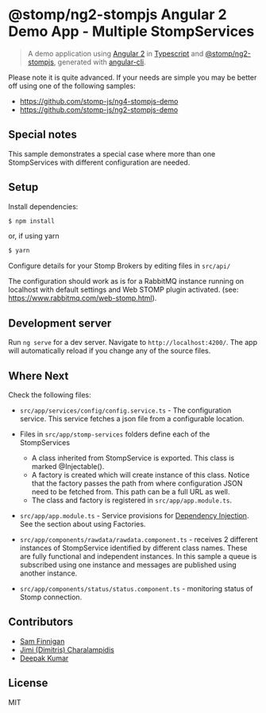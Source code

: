 # @stomp/ng2-stompjs Angular 2 Demo App - Multiple StompServices

> A demo application using [Angular 2](https://github.com/angular/angular) in
[Typescript](https://github.com/Microsoft/TypeScript) and [@stomp/ng2-stompjs](https://github.com/stomp-js/ng2-stompjs),
> generated with [angular-cli](https://github.com/angular/angular-cli).

Please note it is quite advanced. If your needs are simple you may be better off using one of the
following samples:

- https://github.com/stomp-js/ng4-stompjs-demo
- https://github.com/stomp-js/ng2-stompjs-demo

## Special notes

This sample demonstrates a special case where more than one StompServices with different 
configuration are needed.

## Setup

Install dependencies:

```bash
$ npm install
```
or, if using yarn

```bash
$ yarn
```

Configure details for your Stomp Brokers by editing files in 
 `src/api/`

The configuration should work as is for a RabbitMQ instance
 running on localhost with default settings and Web STOMP 
 plugin activated.
 (see: https://www.rabbitmq.com/web-stomp.html).

## Development server

Run `ng serve` for a dev server. Navigate to `http://localhost:4200/`. 
The app will automatically reload if you change any of the source files.

## Where Next

Check the following files:

- `src/app/services/config/config.service.ts` -
  The configuration service. This service fetches a json file from a configurable location.
- Files in `src/app/stomp-services` folders define each of the StompServices

    - A class inherited from StompService is exported. This class is marked @Injectable().
    - A factory is created which will create instance of this class. Notice that the factory
      passes the path from where configuration JSON need to be fetched from. This path
      can be a full URL as well.
    - The class and factory is registered in `src/app/app.module.ts`.
    
- `src/app/app.module.ts` - Service provisions for
  [Dependency Injection](https://angular.io/docs/ts/latest/guide/dependency-injection.html).
  See the section about using Factories.
- `src/app/components/rawdata/rawdata.component.ts` - receives 2 different 
  instances of StompService identified by different class names. These are fully functional
  and independent instances. In this sample a queue is subscribed using one instance and
  messages are published using another instance.
- `src/app/components/status/status.component.ts` - monitoring status of Stomp connection.

## Contributors

- [Sam Finnigan](https://github.com/sjmf)
- [Jimi (Dimitris) Charalampidis](https://github.com/JimiC)
- [Deepak Kumar](https://github.com/kum-deepak)

## License

MIT

